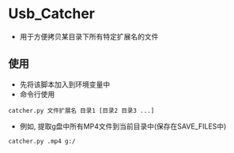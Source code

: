 ﻿# Usb_Catcher

- 用于方便拷贝某目录下所有特定扩展名的文件

## 使用

- 先将该脚本加入到环境变量中
- 命令行使用

```
catcher.py 文件扩展名 目录1 [目录2 目录3 ...]
```

- 例如, 提取g盘中所有MP4文件到当前目录中(保存在SAVE_FILES中)

```
catcher.py .mp4 g:/
```


